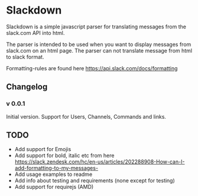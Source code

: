 # Slackdown

Slackdown is a simple javascript parser for translating messages from the slack.com API into html.

The parser is intended to be used when you want to display messages from slack.com on an html page. The parser
can not translate message from html to slack format.

Formatting-rules are found here https://api.slack.com/docs/formatting

## Changelog

### v 0.0.1
Initial version. Support for Users, Channels, Commands and links.

## TODO

* Add support for Emojis
* Add support for bold, italic etc from here https://slack.zendesk.com/hc/en-us/articles/202288908-How-can-I-add-formatting-to-my-messages-
* Add usage examples to readme
* Add info about testing and requirements (none except for testing)
* Add support for requirejs (AMD)